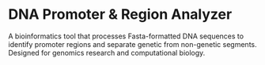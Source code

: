 # DNA Promoter & Region Analyzer
A bioinformatics tool that processes Fasta-formatted DNA sequences to identify promoter regions and separate genetic from non-genetic segments. Designed for genomics research and computational biology.  
